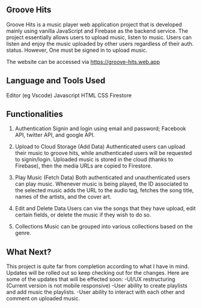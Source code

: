 ## Groove Hits


Groove Hits is a music player web application project that is developed mainly using vanilla JavaScript and Firebase as the backend service.
The project essentially allows users to upload music, listen to music. 
Users can listen and enjoy the music uploaded by other users regardless of their auth. status. However, One must be signed in to upload music.

The website can be accessed via https://groove-hits.web.app

## Language and Tools Used
Editor (eg Vscode)
Javascript 
HTML
CSS
Firestore

## Functionalities
1. Authentication 
Signin and login using email and password; Facebook API, twitter API, and google API.

2. Upload to Cloud Storage (Add Data)
Authenticated users can upload their music to groove hits, while anuthenticated users will be requested to signin/login.
Uploaded music is stored in the cloud (thanks to Firebase), then the media URLs are copied to Firestore.

3. Play Music (Fetch Data)
Both authenticated and unauthenticated users can play music.
Whenever music is being played, the ID associated to the selected music adds the URL to the audio tag, fetches the song title, names of the artists, and the cover art.

4. Edit and Delete Data
Users can viw the songs that they have upload, edit certain fields, or delete the music if they wish to do so.

5. Collections
Music can be grouped into various collections based on the genre.


## What Next?
This project is quite far from completion according to what I have in mind.
Updates will be rolled out so keep checking out for the changes.
Here are some of the updates that will be effected soon:
-UI/UX restructuring (Current version is not mobile responsive)
-User ability to create playlists and add music the playlists. 
-User ability to interact with each other and comment on uploaded music.

